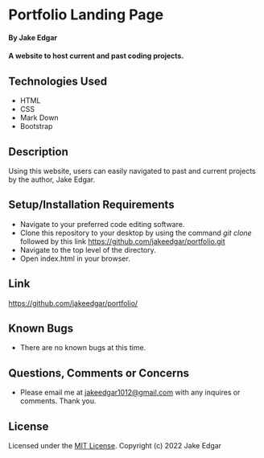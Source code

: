 # Portfolio Landing Page

#### By **Jake Edgar**

#### A website to host current and past coding projects.

## Technologies Used

* HTML
* CSS
* Mark Down
* Bootstrap

## Description

Using this website, users can easily navigated to past and current projects by the author, Jake Edgar.

## Setup/Installation Requirements

* Navigate to your preferred code editing software. 
* Clone this repository to your desktop by using the command *git clone* followed by this link https://github.com/jakeedgar/portfolio.git
* Navigate to the top level of the directory. 
* Open index.html in your browser. 

## Link 
https://github.com/jakeedgar/portfolio/

## Known Bugs

* There are no known bugs at this time.

## Questions, Comments or Concerns
* Please email me at jakeedgar1012@gmail.com with any inquires or comments. Thank you. 

## License

Licensed under the [MIT License](LICENSE).
Copyright (c) 2022 Jake Edgar